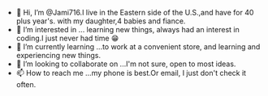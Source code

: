 - 👋 Hi, I’m @Jami716.I live in the Eastern side of the U.S.,and have for 40 plus year's.
 with my daughter,4 babies and fiance.
- 👀 I’m interested in ... learning new things, always had an interest in coding.I just never had time 😁
- 🌱 I’m currently learning ...to work at a convenient store, and learning and experiencing new things.
- 💞️ I’m looking to collaborate on ...I'm not sure, open to most ideas.
- 📫 How to reach me ...my phone is best.Or email, I just don't check it often.

<!---
Jami716/Jami716 is a ✨ special ✨ repository because its `README.md` (this file) appears on your GitHub profile.
You can click the Preview link to take a look at your changes.
--->

